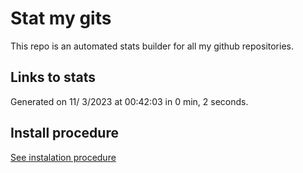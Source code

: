 # Stat my gits

This repo is an automated stats builder for all my github repositories.

## Links to stats


Generated on 11/ 3/2023 at 00:42:03 in 0 min, 2 seconds.

## Install procedure

[See instalation procedure](./src/install.md)
